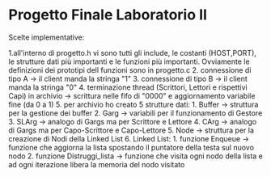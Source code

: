 # Progetto Finale Laboratorio II

Scelte implementative:

1.all'interno di progetto.h vi sono tutti gli include, le costanti (HOST,PORT), le strutture dati più importanti e le funzioni più importanti. Ovviamente le definizioni dei prototipi dell funzioni sono in progetto.c
2. connessione di tipo A  -> il client manda la stringa "1"
3. connessione di tipo B -> il client manda la stringa "0"
4. terminazione thread (Scrittori, Lettori e rispettivi Capi) in archivio -> scrittura nelle fifo di "0000" e aggiornamento variabile fine (da 0 a 1)
5. per archivio ho creato 5 strutture dati:
	1. Buffer -> struttura per la gestione dei buffer
	2. Garg -> variabili per il funzionamento di Gestore
	3. SLArg -> analogo di Gargs ma per Scrittore e Lettore
	4. CArg -> analogo di Gargs ma per Capo-Scrittore e Capo-Lettore
	5. Node -> struttura per la creazione di Nodi della Linked List
6. Linked List:
	1. funzione Enqueue -> funzione che aggiorna la lista spostando il puntatore della testa sul nuovo nodo
	2. funzione Distruggi_lista -> funzione che visita ogni nodo della lista e ad ogni iterazione libera la memoria del nodo visitato
